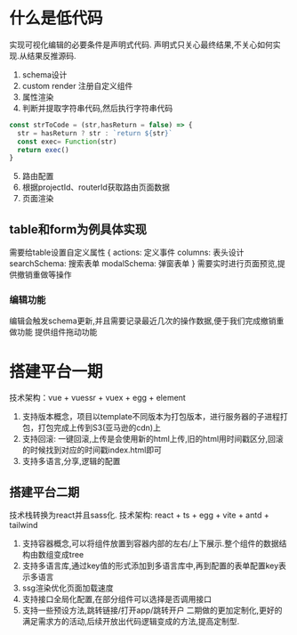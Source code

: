 # 什么是低代码
实现可视化编辑的必要条件是声明式代码.
声明式只关心最终结果,不关心如何实现.从结果反推源码.
1. schema设计
2. custom render 注册自定义组件
3. 属性渲染
4. 判断并提取字符串代码,然后执行字符串代码
  ```js
  const strToCode = (str,hasReturn = false) => {
    str = hasReturn ? str : `return ${str}`
    const exec= Function(str)
    return exec()
  }
  ```
5. 路由配置
6. 根据projectId、routerId获取路由页面数据
7. 页面渲染
## table和form为例具体实现
需要给table设置自定义属性
{
  actions: 定义事件
  columns: 表头设计
  searchSchema: 搜索表单
  modalSchema: 弹窗表单
}
需要实时进行页面预览,提供撤销重做等操作
### 编辑功能
编辑会触发schema更新,并且需要记录最近几次的操作数据,便于我们完成撤销重做功能
提供组件拖动功能
# 搭建平台一期
技术架构：vue + vuessr + vuex + egg + element
1. 支持版本概念，项目以template不同版本为打包版本，进行服务器的子进程打包，打包完成上传到S3(亚马逊的cdn)上
2. 支持回滚: 一键回滚,上传是会使用新的html上传,旧的html用时间戳区分,回滚的时候找到对应的时间戳index.html即可
3. 支持多语言,分享,逻辑的配置
## 搭建平台二期
技术栈转换为react并且sass化.
技术架构: react + ts + egg + vite + antd + tailwind 
1. 支持容器概念,可以将组件放置到容器内部的左右/上下展示.整个组件的数据结构由数组变成tree
2. 支持多语言库,通过key值的形式添加到多语言库中,再到配置的表单配置key表示多语言
3. ssg渲染优化页面加载速度
4. 支持接口全局化配置,在部分组件可以选择是否调用接口
5. 支持一些预设方法,跳转链接/打开app/跳转开户
二期做的更加定制化,更好的满足需求方的活动,后续开放出代码逻辑变成的方法,提高定制型.